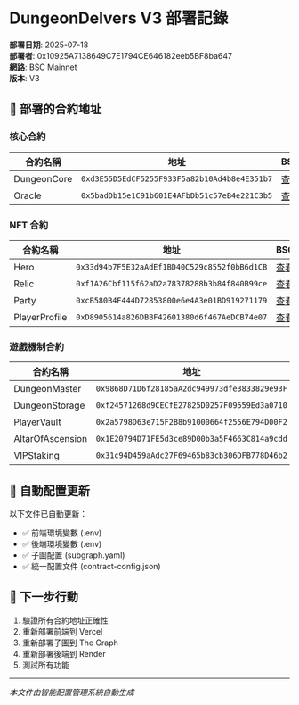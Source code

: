 # DungeonDelvers V3 部署記錄

**部署日期**: 2025-07-18  
**部署者**: 0x10925A7138649C7E1794CE646182eeb5BF8ba647  
**網路**: BSC Mainnet  
**版本**: V3

## 📍 部署的合約地址

### 核心合約
| 合約名稱 | 地址 | BSCScan |
|---------|------|---------|
| DungeonCore | `0xd3E55D5EdCF5255F933F5a82b10Ad4b8e4E351b7` | [查看](https://bscscan.com/address/0xd3E55D5EdCF5255F933F5a82b10Ad4b8e4E351b7#code) |
| Oracle | `0x5badDb15e1C91b601E4AFbDb51c57eB4e221C3b5` | [查看](https://bscscan.com/address/0x5badDb15e1C91b601E4AFbDb51c57eB4e221C3b5#code) |

### NFT 合約
| 合約名稱 | 地址 | BSCScan |
|---------|------|---------|
| Hero | `0x33d94b7F5E32aAdEf1BD40C529c8552f0bB6d1CB` | [查看](https://bscscan.com/address/0x33d94b7F5E32aAdEf1BD40C529c8552f0bB6d1CB#code) |
| Relic | `0xf1A26Cbf115f62aD2a78378288b3b84f840B99ce` | [查看](https://bscscan.com/address/0xf1A26Cbf115f62aD2a78378288b3b84f840B99ce#code) |
| Party | `0xcB580B4F444D72853800e6e4A3e01BD919271179` | [查看](https://bscscan.com/address/0xcB580B4F444D72853800e6e4A3e01BD919271179#code) |
| PlayerProfile | `0xD8905614a826DBBF42601380d6f467AeDCB74e07` | [查看](https://bscscan.com/address/0xD8905614a826DBBF42601380d6f467AeDCB74e07#code) |

### 遊戲機制合約
| 合約名稱 | 地址 | BSCScan |
|---------|------|---------|
| DungeonMaster | `0x9868D71D6f28185aA2dc949973dfe3833829e93F` | [查看](https://bscscan.com/address/0x9868D71D6f28185aA2dc949973dfe3833829e93F#code) |
| DungeonStorage | `0xf24571268d9CECfE27825D0257F09559Ed3a0710` | [查看](https://bscscan.com/address/0xf24571268d9CECfE27825D0257F09559Ed3a0710#code) |
| PlayerVault | `0x2a5798D63e715F2B8b91000664f2556E794D00F2` | [查看](https://bscscan.com/address/0x2a5798D63e715F2B8b91000664f2556E794D00F2#code) |
| AltarOfAscension | `0x1E20794D71FE5d3ce89D00b3a5F4663C814a9cdd` | [查看](https://bscscan.com/address/0x1E20794D71FE5d3ce89D00b3a5F4663C814a9cdd#code) |
| VIPStaking | `0x31c94D459aAdc27F69465b83cb306DFB778D46b2` | [查看](https://bscscan.com/address/0x31c94D459aAdc27F69465b83cb306DFB778D46b2#code) |

## 🔧 自動配置更新

以下文件已自動更新：
- ✅ 前端環境變數 (.env)
- ✅ 後端環境變數 (.env)
- ✅ 子圖配置 (subgraph.yaml)
- ✅ 統一配置文件 (contract-config.json)

## 🚀 下一步行動

1. 驗證所有合約地址正確性
2. 重新部署前端到 Vercel
3. 重新部署子圖到 The Graph
4. 重新部署後端到 Render
5. 測試所有功能

---
*本文件由智能配置管理系統自動生成*
